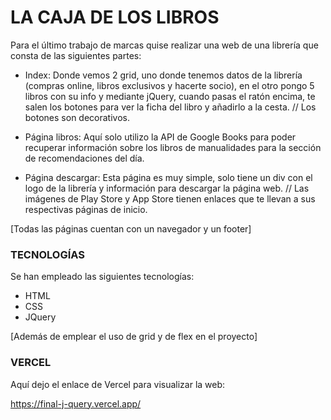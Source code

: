 
# LA CAJA DE LOS LIBROS

Para el último trabajo de marcas quise realizar una web de una librería que consta de las siguientes partes:

- Index: Donde vemos 2 grid, uno donde tenemos datos de la librería (compras online, libros exclusivos y hacerte socio), en el otro pongo 5 libros con su info y mediante jQuery, cuando pasas el ratón encima, te salen los botones para ver la ficha del libro y añadirlo a la cesta. // Los botones son decorativos.

- Página libros: Aquí solo utilizo la API de Google Books para poder recuperar información sobre los libros de manualidades para la sección de recomendaciones del día.

- Página descargar: Esta página es muy simple, solo tiene un div con el logo de la librería y información para descargar la página web. // Las imágenes de Play Store y App Store tienen enlaces que te llevan a sus respectivas páginas de inicio.

[Todas las páginas cuentan con un navegador y un footer]

### TECNOLOGÍAS
Se han empleado las siguientes tecnologías:

- HTML
- CSS
- JQuery

[Además de emplear el uso de grid y de flex en el proyecto]


### VERCEL
Aquí dejo el enlace de Vercel para visualizar la web:

https://final-j-query.vercel.app/

